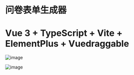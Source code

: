 # 问卷表单生成器

# Vue 3 + TypeScript + Vite + ElementPlus + Vuedraggable 

![image](https://github.com/user-attachments/assets/0a187566-0bec-4a36-9dc9-658cee409960)

![image](https://github.com/user-attachments/assets/f0a7d44e-b0fc-48f4-b004-b790ffe39998)
